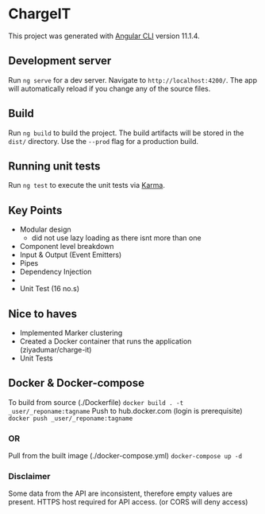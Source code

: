 # ChargeIT

This project was generated with [Angular CLI](https://github.com/angular/angular-cli) version 11.1.4.

## Development server

Run `ng serve` for a dev server. Navigate to `http://localhost:4200/`. The app will automatically reload if you change any of the source files.

## Build

Run `ng build` to build the project. The build artifacts will be stored in the `dist/` directory. Use the `--prod` flag for a production build.

## Running unit tests

Run `ng test` to execute the unit tests via [Karma](https://karma-runner.github.io).

## Key Points
- Modular design
    - did not use lazy loading as there isnt more than one
- Component level breakdown
- Input & Output (Event Emitters)
- Pipes
- Dependency Injection
- 
- Unit Test (16 no.s)

## Nice to haves
- Implemented Marker clustering
- Created a Docker container that runs the application (ziyadumar/charge-it)
- Unit Tests
## Docker & Docker-compose

To build from source (./Dockerfile)
`docker build . -t _user/_reponame:tagname`
Push to hub.docker.com (login is prerequisite)
`docker push _user/_reponame:tagname`

### OR

Pull from the built image (./docker-compose.yml)
`docker-compose up -d`

### Disclaimer

Some data from the API are inconsistent, therefore empty values are present.
HTTPS host required for API access. (or CORS will deny access)
